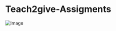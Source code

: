 # Teach2give-Assigments
![Image](https://github.com/user-attachments/assets/b1e744ab-00e2-4243-9dad-571056f9a146)
